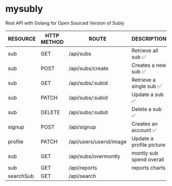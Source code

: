 # mysubly

Rest API with Golang for Open Sourced Version of Subly

|RESOURCE   |HTTP METHOD |ROUTE                    |DESCRIPTION|
|-----------|------------|-------------------------|------------
|sub        |GET         |/api/subs                |Retrieve all sub  ✅
|sub        |POST        |/api/subs/create               |Creates a new sub ✅
|sub	    |GET         |/api/subs/:subid          |Retrieve a single sub ✅
|sub	    |PATCH       |/api/subs/:subid          |Update a sub ✅
|sub	    |DELETE      |/api/subs/:subid          | Delete a sub ✅
|signup        |POST        |/api/signup               |Creates an account ✅
|profile    |PATCH       |/api/users/userid/image  |Update a profile picture
|sub        |GET         |/api/subs/overmontly     |montly sub spend overall
|sub        |GET         |/api/reports             |reports charts
|searchSub  |GET         |/api/search              |
